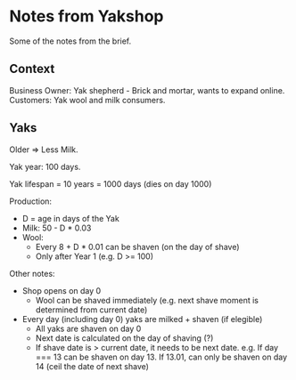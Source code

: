 # Notes from Yakshop

Some of the notes from the brief.

## Context

Business Owner: Yak shepherd - Brick and mortar, wants to expand online.
Customers: Yak wool and milk consumers.

## Yaks

Older => Less Milk.

Yak year: 100 days.

Yak lifespan = 10 years = 1000 days (dies on day 1000)

Production:

- D = age in days of the Yak
- Milk: 50 - D * 0.03
- Wool:
  - Every 8 + D * 0.01 can be shaven (on the day of shave)
  - Only after Year 1 (e.g. D >= 100)

Other notes:

- Shop opens on day 0
  - Wool can be shaved immediately (e.g. next shave moment is determined from current date)
- Every day (including day 0) yaks are milked + shaven (if elegible)
  - All yaks are shaven on day 0
  - Next date is calculated on the day of shaving (?)
  - If shave date is > current date, it needs to be next date. e.g. If day === 13 can be shaven on day 13. If 13.01, can only be shaven on day 14 (ceil the date of next shave)


